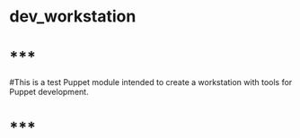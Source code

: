 # dev_workstation
# ***
#This is a test Puppet module intended to create a workstation with tools for Puppet development.
# ***
